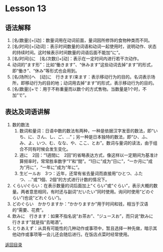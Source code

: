# Lesson 13

## 语法解释

1. [名(数量)]+[动]：数量词用在动词前面，量词因所修饰的食物种类而不同。
2. [名(时间)]+[动词]：表示时间数量的词语和动词一起使用时，说明动作、状态的持续时间。这时候表示时间数量的词语后面不能加“に”。
3. [名(时间)]に　[名(次数)]+[动]：表示在一定时间内进行若干次动作。
4. 动词的“ます形”：比如“働きます”、“休みます”这些动词去掉“ます”的形式，即“働き”、“休み”等形式也会用到。
5. [名(场所)]へ　[动]に　行きます/来ます：表示移动行为的目的。名词表示场所，即移动行为的目的地；动词用去掉“ます”的形式，表示移动行为的目的。
6. [名(数量)]+で：用于不称重量而以数个的方式售物。当数量是1个时，不加“で”。

## 表达及词语讲解

1. 数的数法
	1. 数词和量词：日语中数的数法有两种，一种是依据汉字发音的数法，即“いち、に、さん、し、ご、...”；另一种是日本独特的数法，即“ひ、ふ、み、よ、いつ、む、なな、や、ここ、とお”。数词与量词的读法，由于组合不同有时候会发生变化。
	2. 週に　2回：“1週間に　2回”的省略表达方式，像这样以一定期间为基准计算频率时，常常胜率数字“1”和“間”。“1日に”成为“日に”，“一か月に”成为“月に”，“一年に”成为“年に”。
	3. 生ビールお　3つ：近年，还常有省去量词而直接用“ひとつ、ふたつ、...”或“1個、2個”的方式进行计数的情况下。
2. くらい/ぐらい：在表示数量的词后面加上“くらい”或“ぐらい”，表示大概的数量。两者意思相同，有时还与副词“だいたい”同时使用。询问时使用“どのぐらい”(也说“どれぐらい”)。
3. どのぐらい　かかりますか：“かかりますか”用于时间和钱，相当于汉语的“需要、花费”。
4. 飲みに　行きます：如果不指名说“お茶お”、“ジュースお”，而只说“飲みに　行きます”就是指“去喝酒”。
5. とりあえず：从具有可能性的几种动作或事项中，暂且选择一种先做，暗示其他动作或事项等一会儿还会随后进行。在饭店点菜时经常使用。

[返回目录](../../../../)
